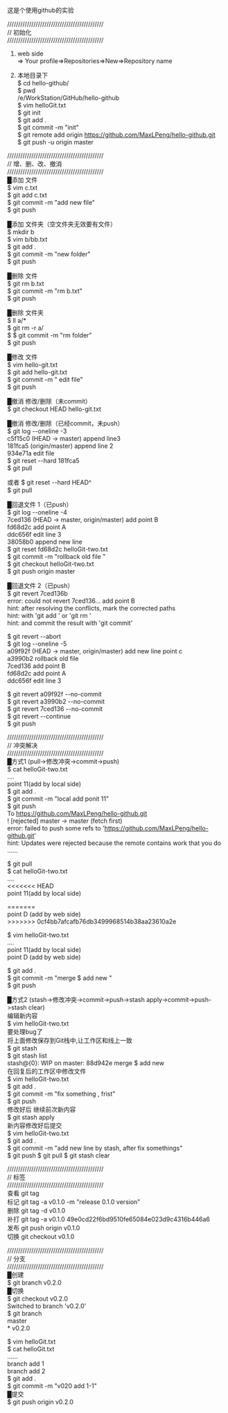 这是个使用github的实验

////////////////////////////////////////////      
//           初始化  
////////////////////////////////////////////      
1)  web side  
  => Your profile=>Repositories=>New=>Repository name

2) 本地目录下  
$ cd hello-github/  
$ pwd  
/e/WorkStation/GitHub/hello-github  
$ vim helloGit.txt  
$ git init  
$ git add .  
$ git commit -m "init"  
$ git remote add origin https://github.com/MaxLPeng/hello-github.git  
$ git push -u origin master  
 
////////////////////////////////////////////      
//           增、删、改、撤消  
////////////////////////////////////////////      
█添加 文件  
$ vim c.txt  
$ git add c.txt  
$ git commit -m "add new file"  
$ git push

█添加 文件夹（空文件夹无效要有文件）  
$ mkdir b  
$ vim b/bb.txt  
$ git add .  
$ git commit -m "new folder"  
$ git push  

█删除 文件  
$ git rm b.txt  
$ git commit -m "rm b.txt"  
$ git push  

█删除 文件夹  
$ ll a/*  
$ git rm -r a/  
$ $ git commit -m "rm folder"  
$ git push  

█修改 文件  
$ vim hello-git.txt  
$ git add hello-git.txt  
$ git commit -m " edit file"  
$ git push  

█撤消 修改/删除（未commit）  
$ git checkout HEAD hello-git.txt  

█撤消 修改/删除（已经commit，未push）  
$ git log --oneline -3  
	c5f15c0 (HEAD -> master) append line3  
	181fca5 (origin/master) append line 2  
	934e71a  edit file  
$ git reset --hard 181fca5  
$ git pull  

或者
$ git reset --hard HEAD^  
$ git pull  

█回退文件 1（已push）  
$ git log --oneline -4  
	7ced136 (HEAD -> master, origin/master) add point B  
	fd68d2c add point A  
	ddc656f edit line 3  
	38058b0 append new line  
$ git reset fd68d2c helloGit-two.txt  
$ git commit -m "rollback old file "  
$ git checkout helloGit-two.txt  
$ git push origin master  

█回退文件 2（已push）  
$ git revert 7ced136b  
error: could not revert 7ced136... add point B  
hint: after resolving the conflicts, mark the corrected paths  
hint: with 'git add <paths>' or 'git rm <paths>'  
hint: and commit the result with 'git commit'  

$ git revert --abort  
$ git log --oneline -5  
a09f92f (HEAD -> master, origin/master) add new line point c  
a3990b2 rollback old file  
7ced136 add point B  
fd68d2c add point A  
ddc656f edit line 3  

$ git revert a09f92f --no-commit  
$ git revert a3990b2 --no-commit  
$ git revert 7ced136 --no-commit  
$ git revert --continue  
$ git push  

////////////////////////////////////////////      
//           冲突解决  
////////////////////////////////////////////      
█方式1 (pull->修改冲突->commit->push)  
$ cat helloGit-two.txt  
....  
point 11(add by local side)   
$ git add .   
$ git commit -m "local add ponit 11"  
$ git push  
To https://github.com/MaxLPeng/hello-github.git  
 ! [rejected]        master -> master (fetch first)  
error: failed to push some refs to 'https://github.com/MaxLPeng/hello-github.git'  
hint: Updates were rejected because the remote contains work that you do  
......  

$ git pull  
$ cat helloGit-two.txt  
....  
<<<<<<< HEAD  
point 11(add by local side)  
  
=======  
point D (add by web side)  
\>>>>>>> 0cf4bb7afcafb76db3499968514b38aa23610a2e  

$ vim helloGit-two.txt  
....  
point 11(add by local side)  
point D (add by web side)  
  
$ git add .   
$ git commit -m "merge $ add new "  
$ git push  

█方式2   (stash->修改冲突->commit->push->stash apply->commit->push->stash clear)  
编辑新内容  
$ vim helloGit-two.txt  
 要处理bug了  
 将上面修改保存到Git栈中,让工作区和线上一致  
$ git stash  
$ git stash list  
stash@{0}: WIP on master: 88d942e merge $ add new  
在回复后的工作区中修改文件  
$ vim helloGit-two.txt  
$ git add .  
$ git commit -m "fix something , frist"  
$ git push  
修改好后 继续前次新内容  
$ git stash apply  
新内容修改好后提交  
$ vim helloGit-two.txt  
$ git add .  
$ git commit -m "add new line by stash, after fix somethings"  
$ git push 
$ git pull 
$ git stash clear

////////////////////////////////////////////      
//           标签  
////////////////////////////////////////////      
查看 git tag  
标记 git tag -a v0.1.0 -m "release 0.1.0 version"  
删除 git tag -d v0.1.0  
补打 git tag -a v0.1.0 49e0cd22f6bd9510fe65084e023d9c4316b446a6  
发布 git push origin v0.1.0  
切换 git checkout v0.1.0  

////////////////////////////////////////////      
//           分支  
////////////////////////////////////////////      
█创建  
$ git branch v0.2.0  
█切换  
$ git checkout v0.2.0  
Switched to branch 'v0.2.0'  
$ git branch  
  master  
\* v0.2.0  

$ vim helloGit.txt  
$ cat helloGit.txt  
......  
branch add 1  
branch add 2  
$ git add .  
$ git commit -m "v020 add 1-1"  
█提交  
$ git push origin v0.2.0  

